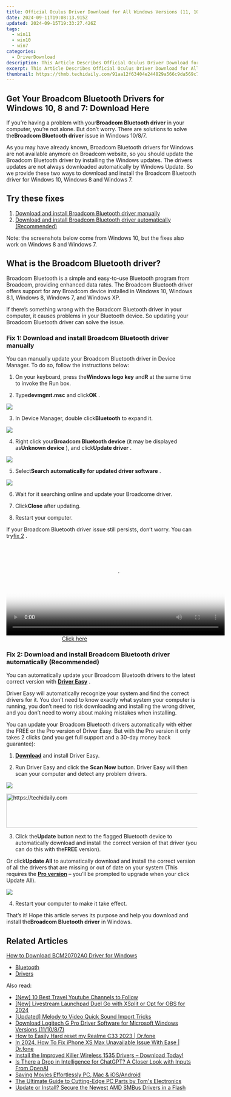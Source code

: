 ```yaml
---
title: Official Oculus Driver Download for All Windows Versions (11, 10, 8, 7)
date: 2024-09-11T19:08:13.915Z
updated: 2024-09-15T19:33:27.426Z
tags:
  - win11
  - win10
  - win7
categories:
  - DriverDownload
description: This Article Describes Official Oculus Driver Download for All Windows Versions (11, 10, 8, 7)
excerpt: This Article Describes Official Oculus Driver Download for All Windows Versions (11, 10, 8, 7)
thumbnail: https://thmb.techidaily.com/91aa12f63404e244829a566c9da569c7d4c3ec60cf75cf3cc9677e68e8f64011.jpg
---
```


## Get Your Broadcom Bluetooth Drivers for Windows 10, 8 and 7: Download Here

If you’re having a problem with your**Broadcom Bluetooth driver** in your computer, you’re not alone. But don’t worry. There are solutions to solve the**Broadcom Bluetooth driver** issue in Windows 10/8/7.

 As you may have already known, Broadcom Bluetooth drivers for Windows are not available anymore on Broadcom website, so you should update the Broadcom Bluetooth driver by installing the Windows updates. The drivers updates are not always downloaded automatically by Windows Update. So we provide these two ways to download and install the Broadcom Bluetooth driver for Windows 10, Windows 8 and Windows 7.

## Try these fixes

1. [Download and install Broadcom Bluetooth driver manually](https://tools.techidaily.com/drivereasy/download/)
2. [Download and install Broadcom Bluetooth driver automatically (Recommended)](https://tools.techidaily.com/drivereasy/download/)

 Note: the screenshots below come from Windows 10, but the fixes also work on Windows 8 and Windows 7.

## What is the Broadcom Bluetooth driver?

 Broadcom Bluetooth is a simple and easy-to-use Bluetooth program from Broadcom, providing enhanced data rates. The Broadcom Bluetooth driver offers support for any Broadcom device installed in Windows 10, Windows 8.1, Windows 8, Windows 7, and Windows XP.

 If there’s something wrong with the Boradcom Bluetooth driver in your computer, it causes problems in your Bluetooth device. So updating your Broadcom Bluetooth driver can solve the issue.

### Fix 1: Download and install Broadcom Bluetooth driver manually

 You can manually update your Broadcom Bluetooth driver in Device Manager. To do so, follow the instructions below:

 1) On your keyboard, press the**Windows logo key** and**R** at the same time to invoke the Run box.

 2) Type**devmgmt.msc** and click**OK** .

![](https://images.drivereasy.com/wp-content/uploads/2018/05/img_5aebfe5b3f345.png)

 3) In Device Manager, double click**Bluetooth** to expand it.

![](https://images.drivereasy.com/wp-content/uploads/2018/05/img_5aebfed6c2699.jpg)

 4) Right click your**Broadcom Bluetooth device** (it may be displayed as**Unknown device** ), and click**Update driver** .

![](https://images.drivereasy.com/wp-content/uploads/2018/05/img_5aec008ab698c.jpg)

 5) Select**Search automatically for updated driver software** .

![](https://images.drivereasy.com/wp-content/uploads/2018/05/img_5aec00a7741eb.png)

6) Wait for it searching online and update your Broadcome driver.

7) Click**Close** after updating.

8) Restart your computer.

 If your Broadcom Bluetooth driver issue still persists, don’t worry. You can try[fix 2](https://tools.techidaily.com/drivereasy/download/) .

<!-- affiliate ads begin -->
<span id="1982456">
					<video width="576" height="240" style="cursor:pointer"
           poster="//a.impactradius-go.com/display-clicktoplayimage/1982456.png"
           onclick="if(!this.playClicked){this.play();this.setAttribute('controls',true);this.playClicked=true;}">
	   <source src="//a.impactradius-go.com/display-ad/22993-1982456">
	   <img src="//a.impactradius-go.com/display-clicktoplayimage/1982456.png" style="border: none; height: 100%; width: 100%; object-fit: contain">
	</video>
	<div style="width:360px;text-align:center"><a href="javascript:window.open(decodeURIComponent('https%3A%2F%2Fhomestyler.sjv.io%2Fc%2F5597632%2F1982456%2F22993'), '_blank');void(0);">Click here</a></div>
</span>
<img height="0" width="0" src="https://imp.pxf.io/i/5597632/1982456/22993" style="position:absolute;visibility:hidden;" border="0" />
<!-- affiliate ads end -->

### Fix 2: Download and install Broadcom Bluetooth driver automatically (Recommended)

 You can automatically update your Broadcom Bluetooth drivers to the latest correct version with **[Driver Easy](https://tools.techidaily.com/drivereasy/download/)**  .

 Driver Easy will automatically recognize your system and find the correct drivers for it. You don’t need to know exactly what system your computer is running, you don’t need to risk downloading and installing the wrong driver, and you don’t need to worry about making mistakes when installing.

 You can update your Broadcom Bluetooth drivers automatically with either the FREE or the Pro version of Driver Easy. But with the Pro version it only takes 2 clicks (and you get full support and a 30-day money back guarantee):

 1) **[Download](https://tools.techidaily.com/drivereasy/download/)**  and install Driver Easy.

 2) Run Driver Easy and click the **Scan Now** button. Driver Easy will then scan your computer and detect any problem drivers.

![](https://images.drivereasy.com/wp-content/uploads/2018/03/img_5abdd74d18191.png)

<!-- affiliate ads begin -->
<a href="https://bluettius.sjv.io/c/5597632/2139111/17108" target="_top" id="2139111">
  <img src="//a.impactradius-go.com/display-ad/17108-2139111" border="0" alt="https://techidaily.com" width="728" height="90"/>
</a>
<img height="0" width="0" src="https://bluettius.sjv.io/i/5597632/2139111/17108" style="position:absolute;visibility:hidden;" border="0" />
<!-- affiliate ads end -->

 3) Click the**Update** button next to the flagged Bluetooth device to automatically download and install the correct version of that driver (you can do this with the**FREE** version).

 Or click**Update All** to automatically download and install the correct version of all the drivers that are missing or out of date on your system (This requires the **[Pro version](https://tools.techidaily.com/drivereasy/download/)**  – you’ll be prompted to upgrade when your click Update All).

![](https://images.drivereasy.com/wp-content/uploads/2018/05/img_5aec069258099.jpg)

4) Restart your computer to make it take effect.

 That’s it! Hope this article serves its purpose and help you download and install the**Broadcom Bluetooth driver** in Windows.

## Related Articles

[How to Download BCM20702A0 Driver for Windows](https://tools.techidaily.com/drivereasy/download/)

* [Bluetooth](https://tools.techidaily.com/drivereasy/download/)
* [Drivers](https://tools.techidaily.com/drivereasy/download/)

<ins class="adsbygoogle"
     style="display:block"
     data-ad-format="autorelaxed"
     data-ad-client="ca-pub-7571918770474297"
     data-ad-slot="1223367746"></ins>

<ins class="adsbygoogle"
     style="display:block"
     data-ad-client="ca-pub-7571918770474297"
     data-ad-slot="8358498916"
     data-ad-format="auto"
     data-full-width-responsive="true"></ins>

<span class="atpl-alsoreadstyle">Also read:</span>
<div><ul>
<li><a href="https://youtube-tips.techidaily.com/0-best-travel-youtube-channels-to-follow/"><u>[New] 10 Best Travel Youtube Channels to Follow</u></a></li>
<li><a href="https://fox-info.techidaily.com/new-livestream-launchpad-duel-go-with-xsplit-or-opt-for-obs-for-2024/"><u>[New] Livestream Launchpad Duel Go with XSplit or Opt for OBS for 2024</u></a></li>
<li><a href="https://fox-info.techidaily.com/updated-melody-to-video-quick-sound-import-tricks/"><u>[Updated] Melody to Video Quick Sound Import Tricks</u></a></li>
<li><a href="https://hardware-help.techidaily.com/download-logitech-g-pro-driver-software-for-microsoft-windows-versions-111087/"><u>Download Logitech G Pro Driver Software for Microsoft Windows Versions (11/10/8/7)</u></a></li>
<li><a href="https://techidaily.com/how-to-easily-hard-reset-my-realme-c33-2023-drfone-by-drfone-reset-android-reset-android/"><u>How to Easily Hard reset my Realme C33 2023 | Dr.fone</u></a></li>
<li><a href="https://iphone-unlock.techidaily.com/in-2024-how-to-fix-iphone-xs-max-unavailable-issue-with-ease-drfone-by-drfone-ios/"><u>In 2024, How To Fix iPhone XS Max Unavailable Issue With Ease | Dr.fone</u></a></li>
<li><a href="https://hardware-help.techidaily.com/1722969420813-install-the-improved-killer-wireless-1535-drivers-download-today/"><u>Install the Improved Killer Wireless 1535 Drivers – Download Today!</u></a></li>
<li><a href="https://tech-haven.techidaily.com/is-there-a-drop-in-intelligence-for-chatgpt-a-closer-look-with-inputs-from-openai/"><u>Is There a Drop in Intelligence for ChatGPT? A Closer Look with Inputs From OpenAI</u></a></li>
<li><a href="https://remote-screen-capture.techidaily.com/saving-movies-effortlessly-pc-mac-and-iosandroid/"><u>Saving Movies Effortlessly PC, Mac & iOS/Android</u></a></li>
<li><a href="https://hardware-help.techidaily.com/the-ultimate-guide-to-cutting-edge-pc-parts-by-toms-electronics/"><u>The Ultimate Guide to Cutting-Edge PC Parts by Tom's Electronics</u></a></li>
<li><a href="https://hardware-help.techidaily.com/1722976068199-update-or-install-secure-the-newest-amd-smbus-drivers-in-a-flash/"><u>Update or Install? Secure the Newest AMD SMBus Drivers in a Flash</u></a></li>
</ul></div>

